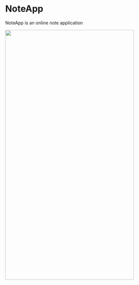 # NoteApp
NoteApp is an online note application


<img src="https://media.giphy.com/media/l3coMYGY91nWLoSaHq/giphy.gif" align="left" width="408" height="791">
